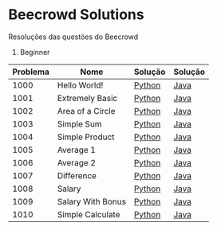# Beecrowd Solutions
Resoluções das questões do Beecrowd

1) Beginner

| Problema  |  Nome  |  Solução  |  Solução  |
| --------- | ------ | --------- | --------- |
|  1000 | Hello World!  | [Python](./Beginner/Python/1000.py)|[Java](./Beginner/Java/1000.java)|
|  1001 | Extremely Basic  | [Python](./Beginner/Python/1001.py)|[Java](./Beginner/Java/1001.java)|
|  1002 | Area of a Circle  | [Python](./Beginner/Python/1002.py)|[Java](./Beginner/Java/1002.java)|
|  1003 | Simple Sum  | [Python](./Beginner/Python/1003.py)|[Java](./Beginner/Java/1003.java)|
|  1004 | Simple Product | [Python](./Beginner/Python/1004.py)|[Java](./Beginner/Java/1004.java)|
|  1005 | Average 1  | [Python](./Beginner/Python/1005.py)|[Java](./Beginner/Java/1005.java)|
|  1006 | Average 2  | [Python](./Beginner/Python/1006.py)|[Java](./Beginner/Java/1006.java)|
|  1007 | Difference  | [Python](./Beginner/Python/1007.py)|[Java](./Beginner/Java/1007.java)|
|  1008 | Salary  | [Python](./Beginner/Python/1008.py)|[Java](./Beginner/Java/1008.java)|
|  1009 | Salary With Bonus  | [Python](./Beginner/Python/1009.py)|[Java](./Beginner/Java/1009.java)|
|  1010 | Simple Calculate | [Python](./Beginner/Python/1010.py)|[Java](./Beginner/Java/1010.java)|
